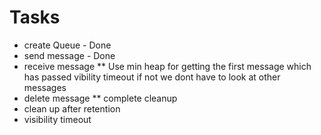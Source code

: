 # Tasks
* create Queue - Done
* send message - Done
* receive message
** Use min heap for getting the first message which has passed vibility timeout
   if not we dont have to look at other messages
* delete message
** complete cleanup
* clean up after retention
* visibility timeout

